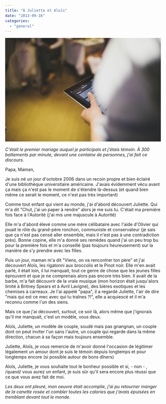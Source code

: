 ```yaml
---
title: "À Juliette et Aloïs"
date: "2013-09-16"
categories: 
  - "general"
---
```


[![Mariage-ipad](images/Mariage-ipad.png)](http://blog.smwhr.net/wp-content/uploads/2013/09/Mariage-ipad.png)

_C'était le premier mariage auquel je participais et j'étais témoin. À 300 battements par minute, devant une centaine de personnes, j'ai fait ce discours._

Papa, Maman,

Je suis né un jour d'octobre 2006 dans un recoin propre et bien éclairé d'une bibliothèque universitaire américaine. J'avais évidemment vécu avant ça mais ça n'est pas le moment de s'étendre là-dessus (et quand bien même ce serait le moment, ce n'est pas très important)

Comme tout enfant qui vient au monde, j'ai d'abord découvert Juliette. Qui m'a dit "Chut, j'ai un paper à rendre" alors je me suis tu. C'était ma première fois face à l'Autorité (j'ai mis une majuscule à Autorité)

Elle m'a d'abord élevé comme une mère célibataire avec l'aide d'Olivier qui jouait le rôle du grand-père ronchon, communiste et conservateur (je sais que ça n'est pas censé aller ensemble, mais il n'est pas à une contradiction près). Bonne copine, elle m'a donné ses remèdes quand j'ai un peu trop bu pour la première fois et m'a conseillé (pas toujours heureusement) sur la manière de s'y prendre avec les filles.

Puis un jour, maman m'a dit "Viens, on va rencontrer ton père" et j'ai découvert Aloïs, les rigatonni aux broccolis et le Pinot noir. Elle m'en avait parlé, il était loin, il lui manquait, tout ce genre de chose que les jeunes filles éprouvent et que je ne comprenais alors pas encore très bien. Il avait de la barbe, m'a fait découvrir de la vraie musique (mon horizon était jusqu'alors limité à Britney Spears et à Avril Lavigne), des bières exotiques et les chemises à carreaux. Je l'ai appelé "papa", il a regardé Juliette, l'air de dire "mais qui est ce mec avec qui tu traînes ?!", elle a acquiescé et il m'a reconnu comme l'un des siens.

Mais ce que j'ai découvert, surtout, ce soir là, alors même que j'ignorais qu'il me manquait, c'est un modèle, vous deux.

Aloïs, Juliette, un modèle de couple, soudé mais pas gnangnan, un couple dont on peut inviter l'un sans l'autre, un couple qui regarde dans la même direction, chacun à sa façon mais toujours ensemble.

Juliette, Aloïs, je vous remercie de m'avoir donné l'occasion de légitimer légalement un amour dont je suis le témoin depuis longtemps et pour longtemps encore (si possible autour de bons dîners)

Aloïs, Juliette, je vous souhaite tout le bonheur possible et si, - non - , /quand/ vous aurez un enfant, je suis sûr qu'il sera encore plus réussi que ce que vous avez fait de moi.

_Les deux ont pleuré, mon oeuvre était accomplie, j'ai pu retourner manger de la canette rosée et combler toutes les calories que j'avais épuisées en tremblant devant tout le monde._
